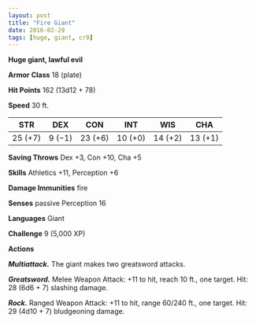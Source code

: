 ```yaml
---
layout: post
title: "Fire Giant"
date: 2016-02-29
tags: [huge, giant, cr9]
---
```


**Huge giant, lawful evil**

**Armor Class** 18 (plate)

**Hit Points** 162 (13d12 + 78)

**Speed** 30 ft.

|   STR   |   DEX   |   CON   |   INT   |   WIS   |   CHA   |
|:-----:|:-----:|:-----:|:-----:|:-----:|:-----:|
| 25 (+7) | 9 (−1) | 23 (+6) | 10 (+0) | 14 (+2) | 13 (+1) |

**Saving Throws** Dex +3, Con +10, Cha +5 

**Skills** Athletics +11, Perception +6 

**Damage Immunities** fire 

**Senses** passive Perception 16 

**Languages** Giant 

**Challenge** 9 (5,000 XP)

**Actions** 

***Multiattack.*** The giant makes two greatsword attacks. 

***Greatsword.*** Melee Weapon Attack: +11 to hit, reach 10 ft., one target. Hit: 28 (6d6 + 7) slashing damage. 

***Rock.*** Ranged Weapon Attack: +11 to hit, range 60/240 ft., one target. Hit: 29 (4d10 + 7) bludgeoning damage.
